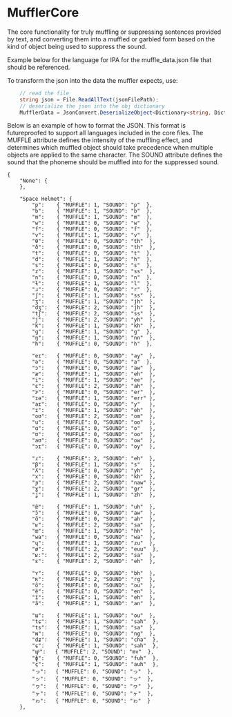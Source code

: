 ﻿# MufflerCore
The core functionality for truly muffling or suppressing sentences provided by text, and converting them into 
a muffled or garbled form based on the kind of object being used to suppress the sound.



Example below for the language for IPA for the muffle_data.json file that should be referenced.

To transform the json into the data the muffler expects, use:

```csharp
    // read the file
    string json = File.ReadAllText(jsonFilePath);
    // deserialize the json into the obj dictionary
    MufflerData = JsonConvert.DeserializeObject<Dictionary<string, Dictionary<string, Dictionary<string, string>>>>(json) ?? new Dictionary<string, Dictionary<string, Dictionary<string, string>>>();
```

Below is an example of how to format the JSON. 
This format is futureproofed to support all languages included in the core files.
The MUFFLE attribute defines the intensity of the muffling effect, and determines which muffled object should take precedence when multiple objects are applied to the same character.
The SOUND attribute defines the sound that the phoneme should be muffled into for the suppressed sound.
```
{
    "None": {
    },

    "Space Helmet": {
        "p":    { "MUFFLE": 1, "SOUND": "p"  },
        "b":    { "MUFFLE": 1, "SOUND": "b"  },
        "m":    { "MUFFLE": 1, "SOUND": "m"  },
        "w":    { "MUFFLE": 0, "SOUND": "w"  },
        "f":    { "MUFFLE": 0, "SOUND": "f"  },
        "v":    { "MUFFLE": 1, "SOUND": "v"  },
        "θ":    { "MUFFLE": 0, "SOUND": "th"  },
        "ð":    { "MUFFLE": 0, "SOUND": "th"  },
        "t":    { "MUFFLE": 0, "SOUND": "t"  },
        "d":    { "MUFFLE": 1, "SOUND": "h"  },
        "s":    { "MUFFLE": 0, "SOUND": "s"  },
        "z":    { "MUFFLE": 1, "SOUND": "ss"  },
        "n":    { "MUFFLE": 0, "SOUND": "n"  },
        "ɫ":    { "MUFFLE": 1, "SOUND": "l"  },
        "ɹ":    { "MUFFLE": 0, "SOUND": "r"  },
        "ʃ":    { "MUFFLE": 1, "SOUND": "ss"  },
        "ʒ":    { "MUFFLE": 1, "SOUND": "jh"  },
        "dʒ":   { "MUFFLE": 2, "SOUND": "jh"  },
        "tʃ":   { "MUFFLE": 2, "SOUND": "ss"  },
        "j":    { "MUFFLE": 2, "SOUND": "yh"  },
        "k":    { "MUFFLE": 1, "SOUND": "kh"  },
        "ɡ":    { "MUFFLE": 1, "SOUND": "g"  },
        "ŋ":    { "MUFFLE": 1, "SOUND": "nn"  },
        "h":    { "MUFFLE": 0, "SOUND": "h"  },
        
        "eɪ":   { "MUFFLE": 0, "SOUND": "ay"  },
        "ə":    { "MUFFLE": 0, "SOUND": "a"  },
        "ɔ":    { "MUFFLE": 0, "SOUND": "aw"  },
        "æ":    { "MUFFLE": 1, "SOUND": "eh"  },
        "i":    { "MUFFLE": 1, "SOUND": "ee"  },
        "ɛ":    { "MUFFLE": 2, "SOUND": "ah"  },
        "ɝ":    { "MUFFLE": 0, "SOUND": "er"  },
        "ɪə":   { "MUFFLE": 1, "SOUND": "err" },
        "aɪ":   { "MUFFLE": 0, "SOUND": "y"   },
        "ɪ":    { "MUFFLE": 1, "SOUND": "eh"  },
        "oʊ":   { "MUFFLE": 2, "SOUND": "om"  },
        "u":    { "MUFFLE": 0, "SOUND": "oo"  },
        "ɑ":    { "MUFFLE": 0, "SOUND": "o"   },
        "ʊ":    { "MUFFLE": 0, "SOUND": "oo"  },
        "aʊ":   { "MUFFLE": 0, "SOUND": "ow"  },
        "ɔɪ":   { "MUFFLE": 0, "SOUND": "oy"  },
        
        "ɾ":    { "MUFFLE": 2, "SOUND": "eh"  },
        "β":    { "MUFFLE": 1, "SOUND": "s"   },
        "ʎ":    { "MUFFLE": 0, "SOUND": "yh"  },
        "x":    { "MUFFLE": 0, "SOUND": "kh"  },
        "ɲ":    { "MUFFLE": 2, "SOUND": "naw" },
        "ɣ":    { "MUFFLE": 2, "SOUND": "gr"  },
        "ʝ":    { "MUFFLE": 1, "SOUND": "zh"  },
        
        "œ̃":    { "MUFFLE": 1, "SOUND": "uh"  },
        "ɔ̃":    { "MUFFLE": 0, "SOUND": "aw"  },
        "ɑ̃":    { "MUFFLE": 0, "SOUND": "ah"  },
        "ʁ":    { "MUFFLE": 2, "SOUND": "sa"  },
        "œ":    { "MUFFLE": 1, "SOUND": "hh"  },
        "wa":   { "MUFFLE": 0, "SOUND": "wa"  },
        "ɥ":    { "MUFFLE": 1, "SOUND": "zu"  },
        "ø":    { "MUFFLE": 2, "SOUND": "euu"  },
        "ʁː":   { "MUFFLE": 2, "SOUND": "sa"  },
        "ε":    { "MUFFLE": 2, "SOUND": "eh"  },
    
        "ʏ":    { "MUFFLE": 0, "SOUND": "bh"  },
        "ʀ":    { "MUFFLE": 2, "SOUND": "rg"  },
        "õ":    { "MUFFLE": 0, "SOUND": "ou"  },
        "ẽ":    { "MUFFLE": 0, "SOUND": "en"  },
        "ĩ":    { "MUFFLE": 1, "SOUND": "eh"  },
        "ã":    { "MUFFLE": 1, "SOUND": "an"  },
        
        "ɯ":    { "MUFFLE": 1, "SOUND": "ou"  },
        "tɕ":   { "MUFFLE": 1, "SOUND": "sah"  },
        "ts":   { "MUFFLE": 1, "SOUND": "sa"  },
        "ɴ":    { "MUFFLE": 0, "SOUND": "ng"  },
        "dʑ":   { "MUFFLE": 1, "SOUND": "cha"  },
        "ɕ":    { "MUFFLE": 1, "SOUND": "sah"  },
        "ɰᵝ":   { "MUFFLE": 2, "SOUND": "mv"  },
        "ɸ":    { "MUFFLE": 0, "SOUND": "fuh"  },
        "ç":    { "MUFFLE": 1, "SOUND": "auh"  },
        "っ":   { "MUFFLE": 0, "SOUND": "っ"  },
        "ッ":   { "MUFFLE": 0, "SOUND": "ッ"  },
        "ヮ":   { "MUFFLE": 0, "SOUND": "ヮ"  },
        "ヶ":   { "MUFFLE": 0, "SOUND": "ヶ"  },
        "ゎ":   { "MUFFLE": 0, "SOUND": "ゎ"  }
    },
```